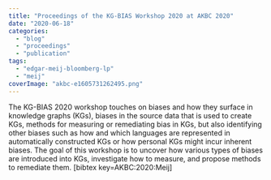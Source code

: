```yaml
---
title: "Proceedings of the KG-BIAS Workshop 2020 at AKBC 2020"
date: "2020-06-18"
categories:
  - "blog"
  - "proceedings"
  - "publication"
tags:
  - "edgar-meij-bloomberg-lp"
  - "meij"
coverImage: "akbc-e1605731262495.png"
---
```


The KG-BIAS 2020 workshop touches on biases and how they surface in knowledge graphs (KGs), biases in the source data that is used to create KGs, methods for measuring or remediating bias in KGs, but also identifying other biases such as how and which languages are represented in automatically constructed KGs or how personal KGs might incur inherent biases. The goal of this workshop is to uncover how various types of biases are introduced into KGs, investigate how to measure, and propose methods to remediate them. \[bibtex key=AKBC:2020:Meij\]
